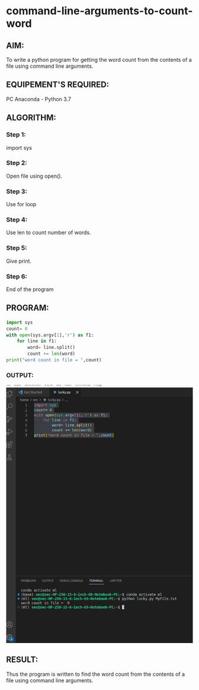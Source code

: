 # command-line-arguments-to-count-word
## AIM:
To write a python program for getting the word count from the contents of a file using command line arguments.
## EQUIPEMENT'S REQUIRED: 
PC
Anaconda - Python 3.7
## ALGORITHM: 
### Step 1: 
import sys

### Step 2: 
Open file using open().
 
### Step 3: 
Use for loop

### Step 4:  
Use len to count number of words.

### Step 5: 
Give print.

### Step 6: 
End of the program

## PROGRAM:
``` python
import sys
count= 0
with open(sys.argv[1],'r') as f1:
    for line in f1:
        word= line.split()
        count += len(word)
print("word count in file = ",count)
```

### OUTPUT:
![OUTPUT](outdone.png)


## RESULT:
Thus the program is written to find the word count from the contents of a file using command line arguments.
